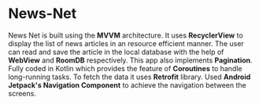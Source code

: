 # News-Net
News Net is built using the **MVVM** architecture. It uses **RecyclerView** to display the list of news articles in an resource efficient manner. The user can read and save the article in the local database with the help of **WebView** and **RoomDB** respectively. This app also implements **Pagination**. Fully coded in Kotlin which provides the feature of **Coroutines** to handle long-running tasks. To fetch the data it uses **Retrofit** library. Used **Android Jetpack's Navigation Component** to achieve the navigation between the screens. 


